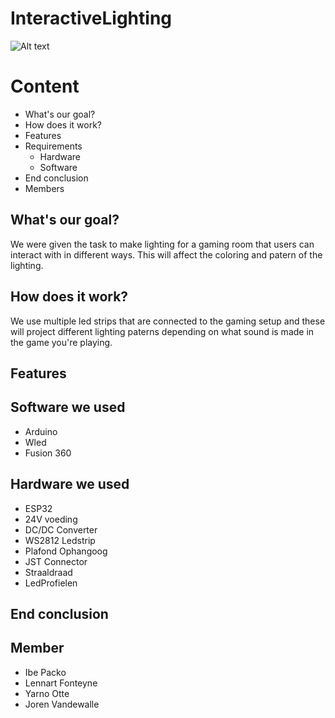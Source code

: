 # InteractiveLighting
![Alt text](/Yarno/Images/games-room-illuminated-with-leds-generative-ai_545448-18370.avif) 
# Content #

* What's our goal?
* How does it work?
* Features
* Requirements
     - Hardware
     - Software
* End conclusion
* Members

## What's our goal? ##

We were given the task to make lighting for a gaming room that users can interact with in different ways. This will affect the coloring and patern of the lighting.

## How does it work? ##

We use multiple led strips that are connected to the gaming setup and these will project different lighting paterns depending on what sound is made in the game you're playing. 

## Features ##



## Software we used ##

* Arduino
* Wled
* Fusion 360

## Hardware we used ##

* ESP32
* 24V voeding
* DC/DC Converter
* WS2812 Ledstrip
* Plafond Ophangoog
* JST Connector
* Straaldraad
* LedProfielen

## End conclusion ##



## Member ##
* Ibe Packo
* Lennart Fonteyne 
* Yarno Otte
* Joren Vandewalle